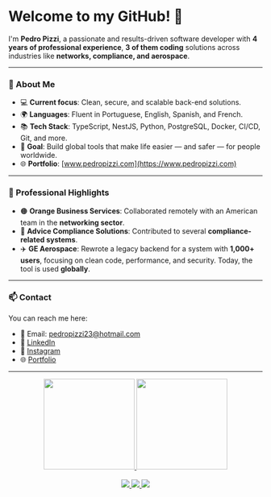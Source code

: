 # Welcome to my GitHub! 👋

I'm **Pedro Pizzi**, a passionate and results-driven software developer with **4 years of professional experience**, **3 of them coding** solutions across industries like **networks, compliance, and aerospace**.

---

### 💼 About Me

- 💻 **Current focus**: Clean, secure, and scalable back-end solutions.
- 🌍 **Languages**: Fluent in Portuguese, English, Spanish, and French.
- 📚 **Tech Stack**: TypeScript, NestJS, Python, PostgreSQL, Docker, CI/CD, Git, and more.
- 🚀 **Goal**: Build global tools that make life easier — and safer — for people worldwide.
- 🌐 **Portfolio**: [www.pedropizzi.com](https://www.pedropizzi.com)

---

### 🧠 Professional Highlights

- 🟠 **Orange Business Services**: Collaborated remotely with an American team in the **networking sector**.
- 🧩 **Advice Compliance Solutions**: Contributed to several **compliance-related systems**.
- ✈️ **GE Aerospace**: Rewrote a legacy backend for a system with **1,000+ users**, focusing on clean code, performance, and security. Today, the tool is used **globally**.

---

### 📫 Contact

You can reach me here:
- 📧 Email: pedropizzi23@hotmail.com  
- 💼 [LinkedIn](https://www.linkedin.com/in/pedrocarneiropizzi/)
- 📸 [Instagram](https://www.instagram.com/pedropizzi/)
- 🌐 [Portfolio](https://www.pedropizzi.com)

---

<div align="center">
  <a href="https://github.com/P3dream">
    <img height="180em" src="https://github-readme-stats-sigma-five.vercel.app/api?username=P3dream&show_icons=true&theme=dracula&include_all_commits=true&count_private=true"/>
    <img height="180em" src="https://github-readme-stats-sigma-five.vercel.app/api/top-langs/?username=P3dream&layout=compact&langs_count=7&theme=dracula"/>
  </a>
</div>

<br>

<div align="center"> 
  <a href="https://www.instagram.com/pedropizzi/" target="_blank">
    <img src="https://img.shields.io/badge/-Instagram-%23E4405F?style=for-the-badge&logo=instagram&logoColor=white" target="_blank">
  </a>
  <a href="https://www.linkedin.com/in/pedrocarneiropizzi/" target="_blank">
    <img src="https://img.shields.io/badge/-LinkedIn-%230077B5?style=for-the-badge&logo=linkedin&logoColor=white" target="_blank">
  </a> 
  <a href="https://www.pedropizzi.com" target="_blank">
    <img src="https://img.shields.io/badge/-Portfolio-%23000000?style=for-the-badge&logo=google-chrome&logoColor=white" target="_blank">
  </a>
</div>
